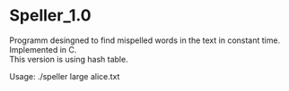 # Speller_1.0
Programm desingned to find mispelled words in the text in constant time.  
Implemented in C.  
This version is using hash table.  

Usage: ./speller large alice.txt
